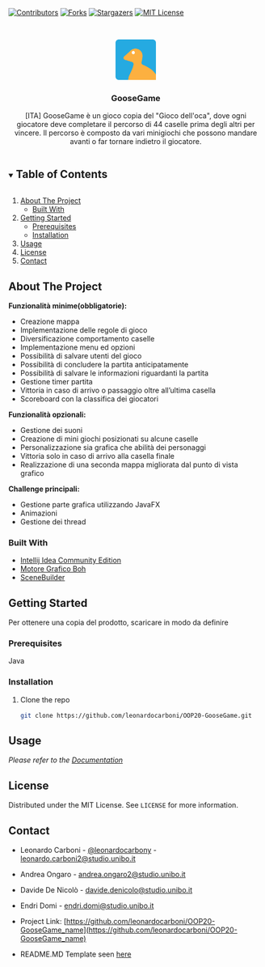 [![Contributors][contributors-shield]][contributors-url]
[![Forks][forks-shield]][forks-url]
[![Stargazers][stars-shield]][stars-url]
[![MIT License][license-shield]][license-url]



<!-- PROJECT LOGO -->
<br />
<p align="center">
  <a href="https://github.com/leonardocarboni/OOP20-GooseGame">
    <img src="app/res/logo.png" alt="Logo" width="80" height="80">
  </a>

  <h3 align="center">GooseGame</h3>

  <p align="center">
    [ITA]
    GooseGame è un gioco copia del "Gioco dell'oca", dove ogni giocatore deve completare
    il percorso di 44 caselle prima degli altri per vincere. Il percorso è composto da
    vari minigiochi che possono mandare avanti o far tornare indietro il giocatore.
    <br />
  </p>
</p>



<!-- TABLE OF CONTENTS -->
<details open="open">
  <summary><h2 style="display: inline-block">Table of Contents</h2></summary>
  <ol>
    <li>
      <a href="#about-the-project">About The Project</a>
      <ul>
        <li><a href="#built-with">Built With</a></li>
      </ul>
    </li>
    <li>
      <a href="#getting-started">Getting Started</a>
      <ul>
        <li><a href="#prerequisites">Prerequisites</a></li>
        <li><a href="#installation">Installation</a></li>
      </ul>
    </li>
    <li><a href="#usage">Usage</a></li>
    <li><a href="#license">License</a></li>
    <li><a href="#contact">Contact</a></li>
  </ol>
</details>



<!-- ABOUT THE PROJECT -->
## About The Project

**Funzionalità minime(obbligatorie):**
* Creazione mappa
* Implementazione delle regole di gioco
* Diversificazione comportamento caselle  
* Implementazione menu ed opzioni
* Possibilità di salvare utenti del gioco 
* Possibilità di concludere la partita anticipatamente
* Possibilità di salvare le informazioni riguardanti la partita
* Gestione timer partita
* Vittoria in caso di arrivo o passaggio oltre all’ultima casella
* Scoreboard con la classifica dei giocatori

**Funzionalità opzionali:**
* Gestione dei suoni
* Creazione di mini giochi posizionati su alcune caselle
* Personalizzazione sia grafica che abilità dei personaggi
* Vittoria solo in caso di arrivo alla casella finale
* Realizzazione di una seconda mappa migliorata dal punto di vista grafico

**Challenge principali:**
* Gestione parte grafica utilizzando JavaFX
* Animazioni
* Gestione dei thread 


### Built With
* [Intellij Idea Community Edition](https://www.jetbrains.com/idea/)
* [Motore Grafico Boh](https://example.com)
* [SceneBuilder](https://gluonhq.com/products/scene-builder/)



<!-- GETTING STARTED -->
## Getting Started

Per ottenere una copia del prodotto, scaricare in modo da definire

### Prerequisites
Java

### Installation
1. Clone the repo
   ```sh
   git clone https://github.com/leonardocarboni/OOP20-GooseGame.git
   ```



<!-- USAGE EXAMPLES -->
## Usage
_Please refer to the [Documentation](https://example.com)_


<!-- LICENSE -->
## License
Distributed under the MIT License. See `LICENSE` for more information.



<!-- CONTACT -->
## Contact
* Leonardo Carboni - [@leonardocarbony](https://twitter.com/leonardocarbony) - leonardo.carboni2@studio.unibo.it
* Andrea Ongaro - andrea.ongaro2@studio.unibo.it
* Davide De Nicolò - davide.denicolo@studio.unibo.it
* Endri Domi - endri.domi@studio.unibo.it

* Project Link: [https://github.com/leonardocarboni/OOP20-GooseGame_name](https://github.com/leonardocarboni/OOP20-GooseGame_name)

* README.MD Template seen [here](https://github.com/othneildrew/Best-README-Template)

<!-- MARKDOWN LINKS & IMAGES -->
<!-- https://www.markdownguide.org/basic-syntax/#reference-style-links -->
[contributors-shield]: https://img.shields.io/github/contributors/leonardocarboni/OOP20-GooseGame.svg?style=for-the-badge
[contributors-url]: https://github.com/leonardocarboni/OOP20-GooseGame/graphs/contributors
[forks-shield]: https://img.shields.io/github/forks/leonardocarboni/OOP20-GooseGame.svg?style=for-the-badge
[forks-url]: https://github.com/leonardocarboni/OOP20-GooseGame/network/members
[stars-shield]: https://img.shields.io/github/stars/leonardocarboni/OOP20-GooseGame.svg?style=for-the-badge
[stars-url]: https://github.com/leonardocarboni/OOP20-GooseGame/stargazers
[issues-shield]: https://img.shields.io/github/issues/leonardocarboni/OOP20-GooseGame.svg?style=for-the-badge
[issues-url]: https://github.com/leonardocarboni/OOP20-GooseGame/issues
[license-shield]: https://img.shields.io/github/license/leonardocarboni/OOP20-GooseGame.svg?style=for-the-badge
[license-url]: https://github.com/leonardocarboni/OOP20-GooseGame/blob/master/LICENSE.txt
[linkedin-shield]: https://img.shields.io/badge/-LinkedIn-black.svg?style=for-the-badge&logo=linkedin&colorB=555
[linkedin-url]: https://linkedin.com/in/github_username